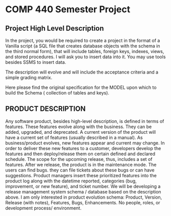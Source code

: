  # COMP 440 Semester Project
 
 ## Project High Level Description

In the project, you would be required to create a project in the format of a Vanilla script (a SQL file that creates database objects with the schema in the third normal form), that will include tables, foreign keys, indexes, views, and stored procedures. I will ask you to insert data into it. You may use tools besides SSMS to insert data.

The description will evolve and will include the acceptance criteria and a simple grading matrix.

Here please find the original specification for the MODEL upon which to build the Schema ( collection of tables and keys).

## PRODUCT DESCRIPTION

Any software product, besides high-level description, is defined in terms of features.
These features evolve along with the business. They can be added, upgraded, and deprecated.
A current version of the product will have a current set of features (usually described in a manual).
As business/product evolves, new features appear and current may change. In order to deliver these new features to a customer, developers develop the features and then deploy/release them on certain defined and declared schedule.
The scope for the upcoming release, thus, includes a set of features. After we release, the product is in the maintenance mode. The users can find bugs.
they can file tickets about these bugs or can have suggestions.
Product managers insert these prioritized features into the product log along with the datetime reported, categories (bug, improvement, or new feature), and ticket number.
We will be developing a release management system schema / database based on the description above.
I am only interested in product evolution schema: Product, Version, Release (with notes), Features, Bugs, Enhancements.
No people, roles, or development process/ environment.
